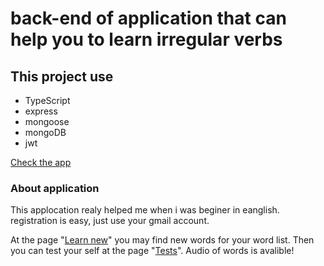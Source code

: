 # back-end of application that can help you to learn irregular verbs


## This project use
- TypeScript
- express
- mongoose
- mongoDB
- jwt


[Check the app](https://pages.github.com/](https://irregular-verbs-front-trp-web.vercel.app/))

### About application 
This applocation realy helped me when i was beginer in eanglish.
registration is easy, just use your gmail account. 


At the page "[Learn new](https://pages.github.com/](https://irregular-verbs-front-trp-web.vercel.app/learn-new))" you may find new words for your word list. 
Then you can test your self at the page "[Tests](https://pages.github.com/](https://irregular-verbs-front-trp-web.vercel.app/tests))".
Audio of words is avalible!


